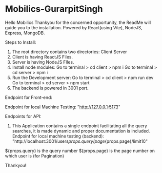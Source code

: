 # Mobilics-GurarpitSingh

Hello Mobilics
Thankyou for the concerned opportunity, the ReadMe will guide you to the installation.
Powered by React(using Vite), NodeJS, Express, MongoDB.

Steps to Install:
1. The root directory contains two directories:
	Client
	Server
2. Client is having ReactJS Files.
3. Server is having NodeJS FIles.
4. Install node modules:
    Go to terminal > cd client > npm i
    Go to terminal > cd server > npm i
5. Run the Development server:
    Go to terminal > cd client > npm run dev
    Go to terminal > cd server > npm start
6. The backend is powered in 3001 port.


Endpoint for Front-end:

Endpoint for local Machine Testing: "http://127.0.0.1:5173"


Endpoints for API:

1. This Application contains a single endpoint facilitating all the query searches, it is made dynamic and proper documentation is included.
Endpoint for local machine testing (backend): "http://localhost:3001/users${props.query}/page${props.page}/limit10"

${props.query} is the query number
${props.page} is the page number on which user is (for Pagination)



Thankyou!
